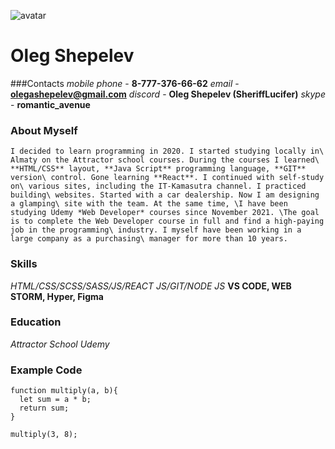 ![avatar](/rsschool-cv/image/oleg.jpg)
                            
# Oleg Shepelev

###Contacts
*mobile phone* - **8-777-376-66-62**
*email* - **olegashepelev@gmail.com**
*discord* - **Oleg Shepelev (SheriffLucifer)**
*skype* - **romantic_avenue**


### About Myself

    I decided to learn programming in 2020. I started studying locally in\ Almaty on the Attractor school courses. During the courses I learned\ **HTML/CSS** layout, **Java Script** programming language, **GIT** version\ control. Gone learning **React**. I continued with self-study on\ various sites, including the IT-Kamasutra channel. I practiced building\ websites. Started with a car dealership. Now I am designing a glamping\ site with the team. At the same time, \I have been studying Udemy *Web Developer* courses since November 2021. \The goal is to complete the Web Developer course in full and find a high-paying job in the programming\ industry. I myself have been working in a large company as a purchasing\ manager for more than 10 years.


### Skills
*HTML/CSS/SCSS/SASS/JS/REACT JS/GIT/NODE JS*
**VS CODE, WEB STORM, Hyper, Figma**  


### Education
*Attractor School*
*Udemy*
                                
### Example Code

```
function multiply(a, b){
  let sum = a * b;
  return sum;
}

multiply(3, 8);
```